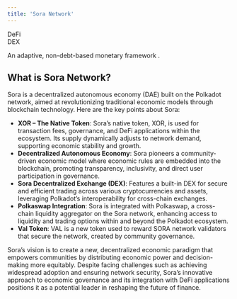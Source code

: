 ```yaml
---
title: 'Sora Network'
---
```

DeFi  
 DEX  

An adaptive, non-debt-based monetary framework .

What is Sora Network?
---------------------

Sora is a decentralized autonomous economy (DAE) built on the Polkadot network, aimed at revolutionizing traditional economic models through blockchain technology. Here are the key points about Sora:

- **XOR – The Native Token**: Sora’s native token, XOR, is used for transaction fees, governance, and DeFi applications within the ecosystem. Its supply dynamically adjusts to network demand, supporting economic stability and growth.
- **Decentralized Autonomous Economy**: Sora pioneers a community-driven economic model where economic rules are embedded into the blockchain, promoting transparency, inclusivity, and direct user participation in governance.
- **Sora Decentralized Exchange (DEX)**: Features a built-in DEX for secure and efficient trading across various cryptocurrencies and assets, leveraging Polkadot’s interoperability for cross-chain exchanges.
- **Polkaswap Integration**: Sora is integrated with Polkaswap, a cross-chain liquidity aggregator on the Sora network, enhancing access to liquidity and trading options within and beyond the Polkadot ecosystem.
- **Val Token**: VAL is a new token used to reward SORA network validators that secure the network, created by community governance.

Sora’s vision is to create a new, decentralized economic paradigm that empowers communities by distributing economic power and decision-making more equitably. Despite facing challenges such as achieving widespread adoption and ensuring network security, Sora’s innovative approach to economic governance and its integration with DeFi applications positions it as a potential leader in reshaping the future of finance.
